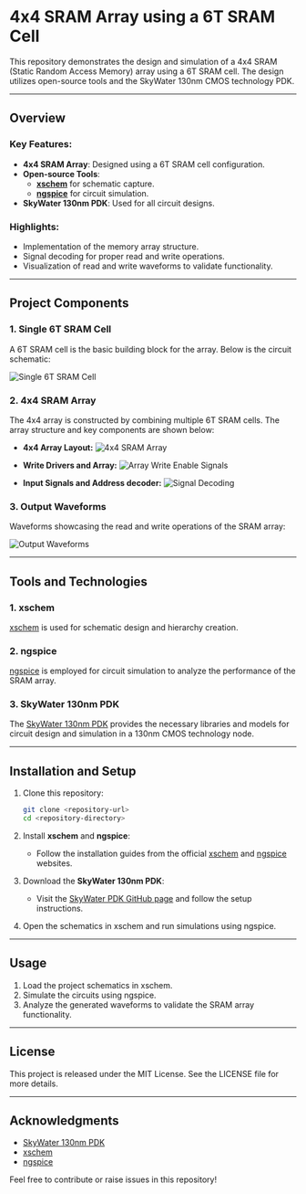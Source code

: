 # 4x4 SRAM Array using a 6T SRAM Cell

This repository demonstrates the design and simulation of a 4x4 SRAM (Static Random Access Memory) array using a 6T SRAM cell. The design utilizes open-source tools and the SkyWater 130nm CMOS technology PDK.

---

## Overview

### Key Features:
- **4x4 SRAM Array**: Designed using a 6T SRAM cell configuration.
- **Open-source Tools**: 
  - **[xschem](https://xschem.sourceforge.io/stefan/)** for schematic capture.
  - **[ngspice](http://ngspice.sourceforge.net/)** for circuit simulation.
- **SkyWater 130nm PDK**: Used for all circuit designs.

### Highlights:
- Implementation of the memory array structure.
- Signal decoding for proper read and write operations.
- Visualization of read and write waveforms to validate functionality.

---

## Project Components

### **1. Single 6T SRAM Cell**
A 6T SRAM cell is the basic building block for the array. Below is the circuit schematic:

![Single 6T SRAM Cell](screenshots/6t.png)

### **2. 4x4 SRAM Array**
The 4x4 array is constructed by combining multiple 6T SRAM cells. The array structure and key components are shown below:

- **4x4 Array Layout:**
  ![4x4 SRAM Array](screenshots/4x4_array.png)

- **Write Drivers and Array:**
  ![Array Write Enable Signals](screenshots/array_we.png)

- **Input Signals and Address decoder:**
  ![Signal Decoding](screenshots/sig_dec.png)

### **3. Output Waveforms**
Waveforms showcasing the read and write operations of the SRAM array:

![Output Waveforms](screenshots/waveforms.png)

---

## Tools and Technologies

### **1. xschem**
[xschem](https://xschem.sourceforge.io/stefan/) is used for schematic design and hierarchy creation.

### **2. ngspice**
[ngspice](http://ngspice.sourceforge.net/) is employed for circuit simulation to analyze the performance of the SRAM array.

### **3. SkyWater 130nm PDK**
The [SkyWater 130nm PDK](https://github.com/google/skywater-pdk) provides the necessary libraries and models for circuit design and simulation in a 130nm CMOS technology node.

---

## Installation and Setup

1. Clone this repository:
   ```bash
   git clone <repository-url>
   cd <repository-directory>
   ```

2. Install **xschem** and **ngspice**:
   - Follow the installation guides from the official [xschem](https://xschem.sourceforge.io/stefan/) and [ngspice](http://ngspice.sourceforge.net/) websites.

3. Download the **SkyWater 130nm PDK**:
   - Visit the [SkyWater PDK GitHub page](https://github.com/google/skywater-pdk) and follow the setup instructions.

4. Open the schematics in xschem and run simulations using ngspice.

---

## Usage

1. Load the project schematics in xschem.
2. Simulate the circuits using ngspice.
3. Analyze the generated waveforms to validate the SRAM array functionality.

---

## License
This project is released under the MIT License. See the LICENSE file for more details.

---

## Acknowledgments
- [SkyWater 130nm PDK](https://github.com/google/skywater-pdk)
- [xschem](https://xschem.sourceforge.io/stefan/)
- [ngspice](http://ngspice.sourceforge.net/)

Feel free to contribute or raise issues in this repository!
